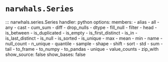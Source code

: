 # `narwhals.Series`

::: narwhals.series.Series
    handler: python
    options:
      members:
        - alias
        - all
        - any
        - cast
        - cum_sum
        - diff
        - drop_nulls
        - dtype
        - fill_null
        - filter
        - head
        - is_between
        - is_duplicated
        - is_empty
        - is_first_distinct
        - is_in
        - is_last_distinct
        - is_null
        - is_sorted
        - is_unique
        - max
        - mean
        - min
        - name
        - null_count
        - n_unique
        - quantile
        - sample
        - shape
        - shift
        - sort
        - std
        - sum
        - tail
        - to_frame
        - to_numpy
        - to_pandas
        - unique
        - value_counts
        - zip_with
      show_source: false
      show_bases: false
